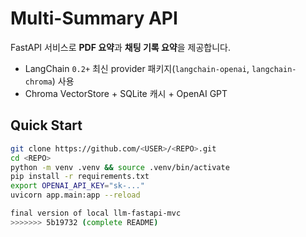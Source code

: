 # Multi-Summary API

FastAPI 서비스로 **PDF 요약**과 **채팅 기록 요약**을 제공합니다.  
- LangChain `0.2+` 최신 provider 패키지(`langchain-openai`, `langchain-chroma`) 사용  
- Chroma VectorStore + SQLite 캐시 + OpenAI GPT

## Quick Start

```bash
git clone https://github.com/<USER>/<REPO>.git
cd <REPO>
python -m venv .venv && source .venv/bin/activate
pip install -r requirements.txt
export OPENAI_API_KEY="sk-..."
uvicorn app.main:app --reload

final version of local llm-fastapi-mvc
>>>>>>> 5b19732 (complete README)

